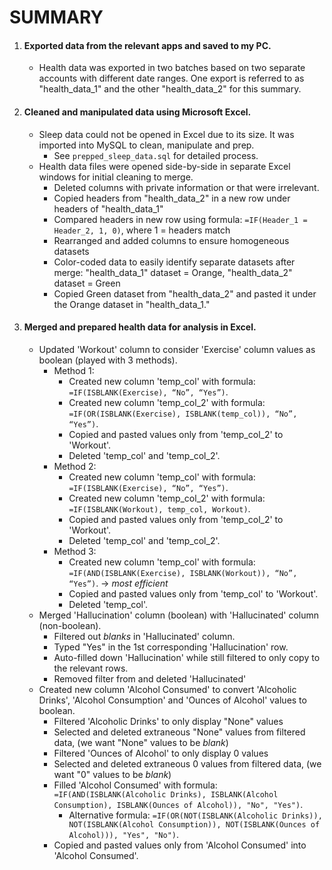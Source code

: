 # SUMMARY

1. #### Exported data from the relevant apps and saved to my PC.
    * Health data was exported in two batches based on two separate accounts with different date ranges. One export is referred to as "health_data_1" and the other "health_data_2" for this summary.
2. #### Cleaned and manipulated data using Microsoft Excel.
    * Sleep data could not be opened in Excel due to its size. It was imported into MySQL to clean, manipulate and prep. 
        - See `prepped_sleep_data.sql` for detailed process.
    * Health data files were opened side-by-side in separate Excel windows for initial cleaning to merge.
        - Deleted columns with private information or that were irrelevant.
        - Copied headers from "health_data_2" in a new row under headers of "health_data_1"  
        - Compared headers in new row using formula: `=IF(Header_1 = Header_2, 1, 0)`, where 1 = headers match
        - Rearranged and added columns to ensure homogeneous datasets
        - Color-coded data to easily identify separate datasets after merge: "health_data_1" dataset = Orange, "health_data_2" dataset = Green
        - Copied Green dataset from "health_data_2" and pasted it under the Orange dataset in "health_data_1."
3. #### Merged and prepared health data for analysis in Excel. 
    * Updated 'Workout' column to consider 'Exercise' column values as boolean (played with 3 methods).
        - Method 1:
            - Created new column 'temp_col' with formula: `=IF(ISBLANK(Exercise), “No”, “Yes”)`.
            - Created new column 'temp_col_2' with formula: `=IF(OR(ISBLANK(Exercise), ISBLANK(temp_col)), “No”, “Yes”)`.
            - Copied and pasted values only from 'temp_col_2' to 'Workout'.
            - Deleted 'temp_col' and 'temp_col_2'.
        - Method 2:
            - Created new column 'temp_col' with formula: `=IF(ISBLANK(Exercise), “No”, “Yes”)`.
            - Created new column 'temp_col_2' with formula: `=IF(ISBLANK(Workout), temp_col, Workout)`.
            - Copied and pasted values only from 'temp_col_2' to 'Workout'.
            - Deleted 'temp_col' and 'temp_col_2'.
        - Method 3:
            - Created new column 'temp_col' with formula: `=IF(AND(ISBLANK(Exercise), ISBLANK(Workout)), “No”, “Yes”)`. -> *most efficient*
            - Copied and pasted values only from 'temp_col' to 'Workout'.
            - Deleted 'temp_col'. 
    * Merged 'Hallucination' column (boolean) with 'Hallucinated' column (non-boolean).
        - Filtered out *blanks* in 'Hallucinated' column.
        - Typed "Yes" in the 1st corresponding 'Hallucination' row.
        - Auto-filled down 'Hallucination' while still filtered to only copy to the relevant rows.
        - Removed filter from and deleted 'Hallucinated'
    * Created new column 'Alcohol Consumed' to convert 'Alcoholic Drinks', 'Alcohol Consumption' and 'Ounces of Alcohol' values to boolean.
        - Filtered 'Alcoholic Drinks' to only display "None" values
        - Selected and deleted extraneous "None" values from filtered data, (we want "None" values to be *blank*)
        - Filtered 'Ounces of Alcohol' to only display 0 values
        - Selected and deleted extraneous 0 values from filtered data, (we want "0" values to be *blank*)
        - Filled 'Alcohol Consumed' with formula: `=IF(AND(ISBLANK(Alcoholic Drinks), ISBLANK(Alcohol Consumption), ISBLANK(Ounces of Alcohol)), "No", "Yes")`.
            - Alternative formula: `=IF(OR(NOT(ISBLANK(Alcoholic Drinks)), NOT(ISBLANK(Alcohol Consumption)), NOT(ISBLANK(Ounces of Alcohol))), "Yes", "No")`.
        - Copied and pasted values only from 'Alcohol Consumed' into 'Alcohol Consumed'.
